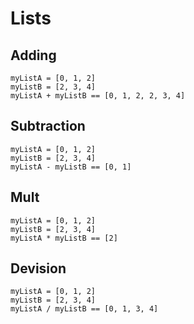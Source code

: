 # Lists

## Adding

```postulat
myListA = [0, 1, 2]
myListB = [2, 3, 4]
myListA + myListB == [0, 1, 2, 2, 3, 4]
```

## Subtraction

```postulat
myListA = [0, 1, 2]
myListB = [2, 3, 4]
myListA - myListB == [0, 1]
```

## Mult

```postulat
myListA = [0, 1, 2]
myListB = [2, 3, 4]
myListA * myListB == [2]
```

## Devision

```postulat
myListA = [0, 1, 2]
myListB = [2, 3, 4]
myListA / myListB == [0, 1, 3, 4]
```
